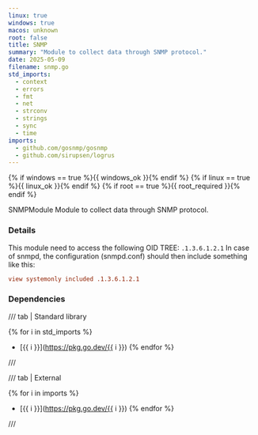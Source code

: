```yaml
---
linux: true
windows: true
macos: unknown
root: false
title: SNMP
summary: "Module to collect data through SNMP protocol."
date: 2025-05-09
filename: snmp.go
std_imports:
  - context
  - errors
  - fmt
  - net
  - strconv
  - strings
  - sync
  - time
imports:
  - github.com/gosnmp/gosnmp
  - github.com/sirupsen/logrus
---
```


{% if windows == true %}{{ windows_ok }}{% endif %}
{% if linux == true %}{{ linux_ok }}{% endif %}
{% if root == true %}{{ root_required }}{% endif %}

SNMPModule Module to collect data through SNMP protocol.

### Details


This module need to access the following OID TREE: `.1.3.6.1.2.1` In case of snmpd, the configuration (snmpd.conf) should then include something like this:

 ```conf
 view systemonly included .1.3.6.1.2.1
 ```

### Dependencies

/// tab | Standard library

{% for i in std_imports %}
- [{{ i }}](https://pkg.go.dev/{{ i }})
{% endfor %}

///

/// tab | External

{% for i in imports %}
- [{{ i }}](https://pkg.go.dev/{{ i }})
{% endfor %}

///
